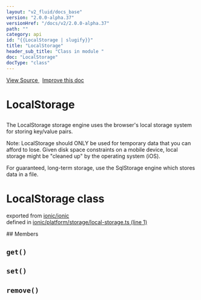 ```yaml
---
layout: "v2_fluid/docs_base"
version: "2.0.0-alpha.37"
versionHref: "/docs/v2/2.0.0-alpha.37"
path: ""
category: api
id: "{{LocalStorage | slugify}}"
title: "LocalStorage"
header_sub_title: "Class in module "
doc: "LocalStorage"
docType: "class"
---
```



<div class="improve-docs">
  <a href='http://github.com/driftyco/ionic2/tree/master/ionic/platform/storage/local-storage.ts#L0'>
    View Source
  </a>
  &nbsp;
  <a href='http://github.com/driftyco/ionic2/edit/master/ionic/platform/storage/local-storage.ts#L0'>
    Improve this doc
  </a>
</div>




<h1 class="api-title">

  LocalStorage



</h1>





<p>The LocalStorage storage engine uses the browser&#39;s local storage system for
storing key/value pairs.</p>
<p>Note: LocalStorage should ONLY be used for temporary data that you can afford to lose.
Given disk space constraints on a mobile device, local storage might be &quot;cleaned up&quot;
by the operating system (iOS).</p>
<p>For guaranteed, long-term storage, use the SqlStorage engine which stores data in a file.</p>


<h1 class="class export">LocalStorage <span class="type">class</span></h1>
<p class="module">exported from <a href='undefined'>ionic/ionic</a><br/>
defined in <a href="https://github.com/driftyco/ionic2/tree/master/ionic/platform/storage/local-storage.ts#L1-L48">ionic/platform/storage/local-storage.ts (line 1)</a>
</p>
## Members

<div id="get"></div>
<h2>
  <code>get()</code>

</h2>












<div id="set"></div>
<h2>
  <code>set()</code>

</h2>












<div id="remove"></div>
<h2>
  <code>remove()</code>

</h2>













